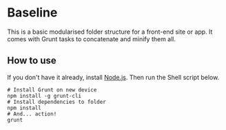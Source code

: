 # Baseline

This is a basic modularised folder structure for a front-end site or app. It comes with Grunt tasks to concatenate and minify them all.

## How to use

If you don't have it already, install [Node.js](http://nodejs.org). Then run the Shell script below.

    # Install Grunt on new device
    npm install -g grunt-cli
    # Install dependencies to folder
    npm install
    # And... action!
    grunt